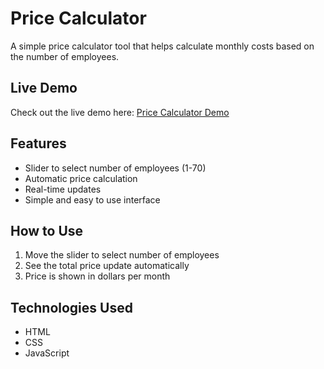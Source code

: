 # Price Calculator

A simple price calculator tool that helps calculate monthly costs based on the number of employees.

## Live Demo

Check out the live demo here: [Price Calculator Demo](https://triubi.github.io/price-calculator/)

## Features

- Slider to select number of employees (1-70)
- Automatic price calculation
- Real-time updates
- Simple and easy to use interface

## How to Use

1. Move the slider to select number of employees
2. See the total price update automatically
3. Price is shown in dollars per month

## Technologies Used

- HTML
- CSS
- JavaScript 